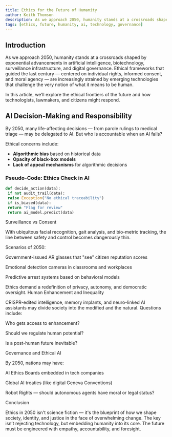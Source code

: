 ```yaml
---
title: Ethics for the Future of Humanity
author: Keith Thomson
description: As we approach 2050, humanity stands at a crossroads shaped by exponential advancements in artificial intelligence, biotechnology, surveillance infrastructure, and digital governance.
tags: [ethics, future, humanity, ai, technology, governance]
---
```


## Introduction

As we approach 2050, humanity stands at a crossroads shaped by exponential advancements in artificial intelligence, biotechnology, surveillance infrastructure, and digital governance. Ethical frameworks that guided the last century — centered on individual rights, informed consent, and moral agency — are increasingly strained by emerging technologies that challenge the very notion of what it means to be human.

In this article, we’ll explore the ethical frontiers of the future and how technologists, lawmakers, and citizens might respond.

## AI Decision-Making and Responsibility

By 2050, many life-affecting decisions — from parole rulings to medical triage — may be delegated to AI. But who is accountable when an AI fails?

Ethical concerns include:

- **Algorithmic bias** based on historical data
- **Opacity of black-box models**
- **Lack of appeal mechanisms** for algorithmic decisions

### Pseudo-Code: Ethics Check in AI

```python
def decide_action(data):
 if not audit_trail(data):
 raise Exception("No ethical traceability")
 if is_biased(data):
 return "Flag for review"
 return ai_model.predict(data)
```

Surveillance vs Consent

With ubiquitous facial recognition, gait analysis, and bio-metric tracking, the line between safety and control becomes dangerously thin.

Scenarios of 2050:

 Government-issued AR glasses that "see" citizen reputation scores

 Emotional detection cameras in classrooms and workplaces

 Predictive arrest systems based on behavioral models

Ethics demand a redefinition of privacy, autonomy, and democratic oversight.
Human Enhancement and Inequality

CRISPR-edited intelligence, memory implants, and neuro-linked AI assistants may divide society into the modified and the natural. Questions include:

 Who gets access to enhancement?

 Should we regulate human potential?

 Is a post-human future inevitable?

Governance and Ethical AI

By 2050, nations may have:

 AI Ethics Boards embedded in tech companies

 Global AI treaties (like digital Geneva Conventions)

 Robot Rights — should autonomous agents have moral or legal status?

Conclusion

Ethics in 2050 isn't science fiction — it's the blueprint of how we shape society, identity, and justice in the face of overwhelming change. The key isn’t rejecting technology, but embedding humanity into its core. The future must be engineered with empathy, accountability, and foresight.